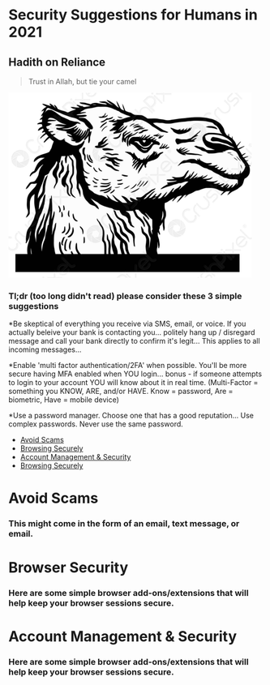 # Security Suggestions for Humans in 2021

## Hadith on Reliance

>Trust in Allah, but tie your camel

![trust](https://github.com/503physSec/trust-but-verify/blob/main/2camel.png)

### Tl;dr (too long didn't read) please consider these 3 simple suggestions 
*Be skeptical of everything you receive via SMS, email, or voice. If you actually beleive your bank is contacting you... politely hang up / disregard message and call your bank directly to confirm it's legit... This applies to all incoming messages... 

*Enable 'multi factor authentication/2FA' when possible. You'll be more secure having MFA enabled when YOU login... bonus - if someone attempts to login to your account YOU will know about it in real time. (Multi-Factor = something you KNOW, ARE, and/or HAVE. Know = password, Are = biometric, Have = mobile device)

*Use a password manager. Choose one that has a good reputation... Use complex passwords. Never use the same password. 

* [Avoid Scams](https://github.com/503physSec/trust-but-verify/blob/main/README.md#avoid-scams)
* [Browsing Securely](https://github.com/503physSec/trust-but-verify/blob/main/README.md#browser-security)
* [Account Management & Security](https://github.com/503physSec/trust-but-verify/blob/main/README.md#account-management--security)
* [Browsing Securely](https://github.com/503physSec/trust-but-verify/blob/main/README.md#browser-security)



# Avoid Scams 

### This might come in the form of an email, text message, or email. 

# Browser Security

### Here are some simple browser add-ons/extensions that will help keep your browser sessions secure. 

# Account Management & Security

### Here are some simple browser add-ons/extensions that will help keep your browser sessions secure. 
